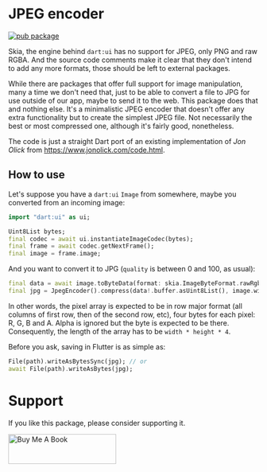 # JPEG encoder

[![pub package](https://img.shields.io/pub/v/jpeg_encode.svg)](https://pub.dev/packages/jpeg_encode)

Skia, the engine behind `dart:ui` has no support for JPEG, only PNG and raw RGBA. And the source
code comments make it clear that they don't intend to add any more formats, those should be left to
external packages.

While there are packages that offer full support for image manipulation, many a time we don't need
that, just to be able to convert a file to JPG for use outside of our app, maybe to send it to the web.
This package does that and nothing else. It's a minimalistic JPEG encoder that doesn't offer any extra
functionality but to create the simplest JPEG file. Not necessarily the best or most compressed one,
although it's fairly good, nonetheless.

The code is just a straight Dart port of an existing implementation of _Jon Olick_ from
https://www.jonolick.com/code.html.

## How to use

Let's suppose you have a `dart:ui` `Image` from somewhere, maybe you converted from an incoming image:

```dart
import "dart:ui" as ui;

Uint8List bytes;
final codec = await ui.instantiateImageCodec(bytes);
final frame = await codec.getNextFrame();
final image = frame.image;
```

And you want to convert it to JPG (`quality` is between 0 and 100, as usual):

```dart
final data = await image.toByteData(format: skia.ImageByteFormat.rawRgba);
final jpg = JpegEncoder().compress(data!.buffer.asUint8List(), image.width, image.height, 90);
```

In other words, the pixel array is expected to be in row major format (all columns of first row,
then of the second row, etc), four bytes for each pixel: R, G, B and A. Alpha is ignored but the byte
is expected to be there. Consequently, the length of the array has to be `width * height * 4`.

Before you ask, saving in Flutter is as simple as:

```dart
File(path).writeAsBytesSync(jpg); // or
await File(path).writeAsBytes(jpg);
```

# Support

If you like this package, please consider supporting it.

<a href="https://www.buymeacoffee.com/deakjahn" target="_blank"><img src="https://cdn.buymeacoffee.com/buttons/v2/default-yellow.png" alt="Buy Me A Book" height="60" width="217"></a>